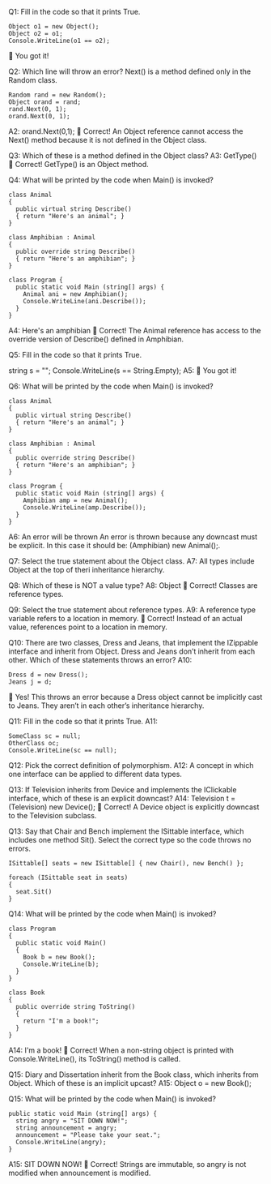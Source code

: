 Q1: Fill in the code so that it prints True.
```
Object o1 = new Object();
Object o2 = o1;
Console.WriteLine(o1 == o2);
```
👏 You got it!

Q2: Which line will throw an error? Next() is a method defined only in the Random class.
```
Random rand = new Random();
Object orand = rand;
rand.Next(0, 1);
orand.Next(0, 1);
```
A2: orand.Next(0,1);
👏 Correct! An Object reference cannot access the Next() method because it is not defined in the Object class.

Q3: Which of these is a method defined in the Object class?
A3: GetType()
👏 Correct! GetType() is an Object method. 

Q4: What will be printed by the code when Main() is invoked?
```
class Animal
{
  public virtual string Describe()
  { return "Here's an animal"; }
}

class Amphibian : Animal
{
  public override string Describe()
  { return "Here's an amphibian"; }
}

class Program {
  public static void Main (string[] args) {
    Animal ani = new Amphibian();
    Console.WriteLine(ani.Describe());
  }
}
```
A4: Here's an amphibian
👏 Correct! The Animal reference has access to the override version of Describe() defined in Amphibian.

Q5: Fill in the code so that it prints True.

string s = "";
Console.WriteLine(s == String.Empty);
A5: 👏 You got it!

Q6: What will be printed by the code when Main() is invoked?
```
class Animal
{
  public virtual string Describe()
  { return "Here's an animal"; }
}

class Amphibian : Animal
{
  public override string Describe()
  { return "Here's an amphibian"; }
}

class Program {
  public static void Main (string[] args) {
    Amphibian amp = new Animal();
    Console.WriteLine(amp.Describe());
  }
}
```
A6: An error will be thrown
An error is thrown because any downcast must be explicit. In this case it should be: (Amphibian) new Animal();.

Q7: Select the true statement about the Object class.
A7: All types include Object at the top of theri inheritance hierarchy.

Q8: Which of these is NOT a value type?
A8: Object 👏 Correct! Classes are reference types.

Q9: Select the true statement about reference types.
A9: A reference type variable refers to a location in memory. 
👏 Correct! Instead of an actual value, references point to a location in memory.

Q10: There are two classes, Dress and Jeans, that implement the IZippable interface and inherit from Object. Dress and Jeans don’t inherit from each other. Which of these statements throws an error?
A10: 
```
Dress d = new Dress();
Jeans j = d;
```
👏 Yes! This throws an error because a Dress object cannot be implicitly cast to Jeans. They aren’t in each other’s inheritance hierarchy.

Q11: Fill in the code so that it prints True.
A11:
```
SomeClass sc = null;
OtherClass oc;
Console.WriteLine(sc == null);
```

Q12: Pick the correct definition of polymorphism.
A12: A concept in which one interface can be applied to different data types.

Q13: If Television inherits from Device and implements the IClickable interface, which of these is an explicit downcast?
A14: Television t = (Television) new Device();
👏 Correct! A Device object is explicitly downcast to the Television subclass.

Q13: Say that Chair and Bench implement the ISittable interface, which includes one method Sit(). Select the correct type so the code throws no errors.
```
ISittable[] seats = new ISittable[] { new Chair(), new Bench() };

foreach (ISittable seat in seats)
{
  seat.Sit()
}
```

Q14: What will be printed by the code when Main() is invoked?
```
class Program
{
  public static void Main() 
  {
    Book b = new Book();
    Console.WriteLine(b);
  }
}

class Book 
{
  public override string ToString() 
  {
    return "I'm a book!";
  }
}
```
A14: I'm a book!
👏 Correct! When a non-string object is printed with Console.WriteLine(), its ToString() method is called.

Q15: Diary and Dissertation inherit from the Book class, which inherits from Object. Which of these is an implicit upcast?
A15: Object o = new Book();

Q15: What will be printed by the code when Main() is invoked?
```
public static void Main (string[] args) {
  string angry = "SIT DOWN NOW!";
  string announcement = angry;
  announcement = "Please take your seat.";
  Console.WriteLine(angry);
}
```
A15: SIT DOWN NOW!
👏 Correct! Strings are immutable, so angry is not modified when announcement is modified.